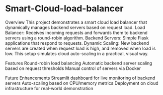 # Smart-Cloud-load-balancer


Overview
This project demonstrates a smart cloud load balancer that dynamically manages backend servers based on request load.
Load Balancer: Receives incoming requests and forwards them to backend servers using a round-robin algorithm.
Backend Servers: Simple Flask applications that respond to requests.
Dynamic Scaling: New backend servers are created when request load is high, and removed when load is low.
This setup simulates cloud auto-scaling in a practical, visual way.

Features
Round-robin load balancing
Automatic backend server scaling based on request thresholds
Manual control of servers via Docker

Future Enhancements
Streamlit dashboard for live monitoring of backend servers
Auto-scaling based on CPU/memory metrics
Deployment on cloud infrastructure for real-world demonstration

